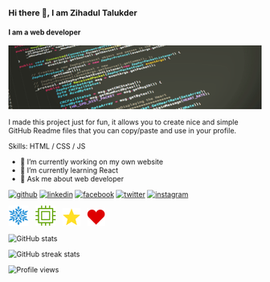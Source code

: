 ### Hi there 👋, I am Zihadul Talukder
#### I am a web developer
![I am a web developer](https://github.com/zihadulislam99/zihadulislam99/blob/main/zihadulislam99.png?raw=true)

I made this project just for fun, it allows you to create nice and simple GitHub Readme files that you can copy/paste and use in your profile.

Skills: HTML / CSS / JS

- 🔭 I’m currently working on my own website 
- 🌱 I’m currently learning React 
- 💬 Ask me about web developer 


[<img src='https://cdn.jsdelivr.net/npm/simple-icons@3.0.1/icons/github.svg' alt='github' height='40'>](https://github.com/zihadulislam99)  [<img src='https://cdn.jsdelivr.net/npm/simple-icons@3.0.1/icons/linkedin.svg' alt='linkedin' height='40'>](https://www.linkedin.com/in/zihadulislam9900/)  [<img src='https://cdn.jsdelivr.net/npm/simple-icons@3.0.1/icons/facebook.svg' alt='facebook' height='40'>](https://www.facebook.com/zihadulislam9900)  [<img src='https://cdn.jsdelivr.net/npm/simple-icons@3.0.1/icons/twitter.svg' alt='twitter' height='40'>](https://twitter.com/zihadulislam9900)  [<img src='https://cdn.jsdelivr.net/npm/simple-icons@3.0.1/icons/instagram.svg' alt='instagram' height='40'>](zihadulislam9900)  

<a href='https://archiveprogram.github.com/'><img src='https://raw.githubusercontent.com/acervenky/animated-github-badges/master/assets/acbadge.gif' width='40' height='40'></a> <a href='https://docs.github.com/en/developers'><img src='https://raw.githubusercontent.com/acervenky/animated-github-badges/master/assets/devbadge.gif' width='40' height='40'></a> <a href='https://stars.github.com/'><img src='https://raw.githubusercontent.com/acervenky/animated-github-badges/master/assets/starbadge.gif' width='35' height='35'></a> <a href='https://docs.github.com/en/github/supporting-the-open-source-community-with-github-sponsors'><img src='https://raw.githubusercontent.com/acervenky/animated-github-badges/master/assets/sponsorbadge.gif' width='35' height='35'></a> 

![GitHub stats](https://github-readme-stats.vercel.app/api?username=zihadulislam99&show_icons=true)  

![GitHub streak stats](https://streak-stats.demolab.com/?user=zihadulislam99)  

![Profile views](https://gpvc.arturio.dev/zihadulislam99)  
